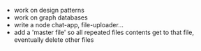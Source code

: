- work on design patterns
- work on graph databases
- write a node chat-app, file-uploader...
- add a 'master file' so all repeated files contents get to that file, eventually delete other files
